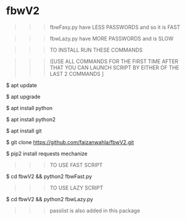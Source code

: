 # fbwV2

>>>fbwFasy.py have LESS PASSWORDS and so it is FAST


>>>fbwLazy.py have MORE PASSWORDS and is SLOW 


>>>TO INSTALL RUN THESE  COMMANDS 


>>>([USE ALL COMMANDS FOR THE FIRST TIME AFTER THAT YOU CAN LAUNCH SCRIPT BY EITHER OF THE LAST 2 COMMANDS ]




$ apt update

$ apt upgrade

$ apt install python

$ apt install python2

$ apt install git

$ git clone https://github.com/faizanwahla/fbwV2.git

$ pip2 install requests mechanize



>>>TO USE FAST SCRIPT


$ cd fbwV2 && python2 fbwFast.py





>>>TO USE LAZY SCRIPT


$ cd fbwV2 && python2 fbwLazy.py



>>>passlist is also added in this package 
